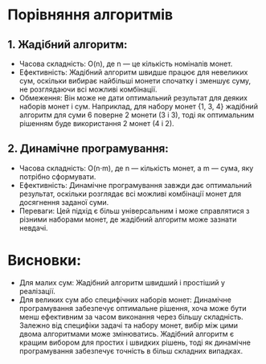# Порівняння алгоритмів
## 1. Жадібний алгоритм:
 - Часова складність: O(n), де n — це кількість номіналів монет.
 - Ефективність: Жадібний алгоритм швидше працює для невеликих сум, оскільки вибирає найбільші монети спочатку і зменшує суму, не розглядаючи всі можливі комбінації.
 - Обмеження: Він може не дати оптимальний результат для деяких наборів монет і сум. Наприклад, для набору монет {1, 3, 4} жадібний алгоритм для суми 6 поверне 2 монети (3 і 3), тоді як оптимальним рішенням буде використання 2 монет (4 і 2).
## 2. Динамічне програмування:
 - Часова складність: O(n⋅m), де n — кількість монет, а m — сума, яку потрібно сформувати.
 - Ефективність: Динамічне програмування завжди дає оптимальний результат, оскільки розглядає всі можливі комбінації монет для досягнення заданої суми.
 - Переваги: Цей підхід є більш універсальним і може справлятися з різними наборами монет, де жадібний алгоритм може зазнати невдачі.
# Висновки:
 - Для малих сум: Жадібний алгоритм швидший і простіший у реалізації.
 - Для великих сум або специфічних наборів монет: Динамічне програмування забезпечує оптимальне рішення, хоча може бути менш ефективним за часом виконання через більшу складність.
Залежно від специфіки задачі та набору монет, вибір між цими двома алгоритмами може змінюватись. Жадібний алгоритм є кращим вибором для простих і швидких рішень, тоді як динамічне програмування забезпечує точність в більш складних випадках.






